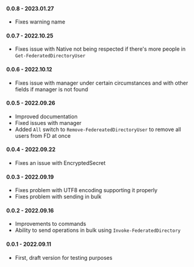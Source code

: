 ﻿#### 0.0.8 - 2023.01.27
- Fixes warning name

#### 0.0.7 - 2022.10.25
- Fixes issue with Native not being respected if there's more people in `Get-FederatedDirectoryUser`

#### 0.0.6 - 2022.10.12
- Fixes issue with manager under certain circumstances and with other fields if manager is not found

#### 0.0.5 - 2022.09.26
- Improved documentation
- Fixed issues with manager
- Added `All` switch to `Remove-FedereatedDirectoryUser` to remove all users from FD at once

#### 0.0.4 - 2022.09.22
- Fixes an issue with EncryptedSecret

#### 0.0.3 - 2022.09.19
- Fixes problem with UTF8 encoding supporting it properly
- Fixes problem with sending in bulk

#### 0.0.2 - 2022.09.16
- Improvements to commands
- Ability to send operations in bulk using `Invoke-FederatedDirectory`

#### 0.0.1 - 2022.09.11
- First, draft version for testing purposes

